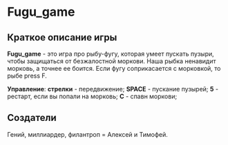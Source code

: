 # Fugu_game

## Краткое описание игры
**Fugu_game** - это игра про рыбу-фугу, которая умеет пускать пузыри, чтобы защищаться от безжалостной моркови. Наша рыбка ненавидит морковь, а точнее ее боится. Если фугу соприкасается с морковкой, то рыбе press F.

**Управление**: **стрелки** - передвижение; **SPACE** - пускание пузырей; **5** - рестарт, если вы попали на морковь; **C** - спавн моркови;

## Создатели
Гений, миллиардер, филантроп = Алексей и Тимофей.
